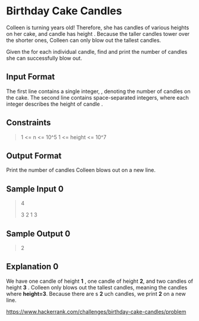 Birthday Cake Candles
===

Colleen is turning  years old! Therefore, she has  candles of various heights on her cake, and candle  has height . Because the taller candles tower over the shorter ones, Colleen can only blow out the tallest candles.

Given the  for each individual candle, find and print the number of candles she can successfully blow out.

Input Format
---

The first line contains a single integer, , denoting the number of candles on the cake.
The second line contains  space-separated integers, where each integer  describes the height of candle .

Constraints
---

> 1 <= n <= 10^5
> 1 <= height <= 10^7

Output Format
---

Print the number of candles Colleen blows out on a new line.

Sample Input 0
---

> 4
> 
> 3 2 1 3

Sample Output 0
---

> 2

Explanation 0
---

We have one candle of height **1** , one candle of height **2**, and two candles of height **3** . Colleen only blows out the tallest candles, meaning the candles where  **height=3**. Because there are  s **2** uch candles, we print **2** on a new line.



https://www.hackerrank.com/challenges/birthday-cake-candles/problem
